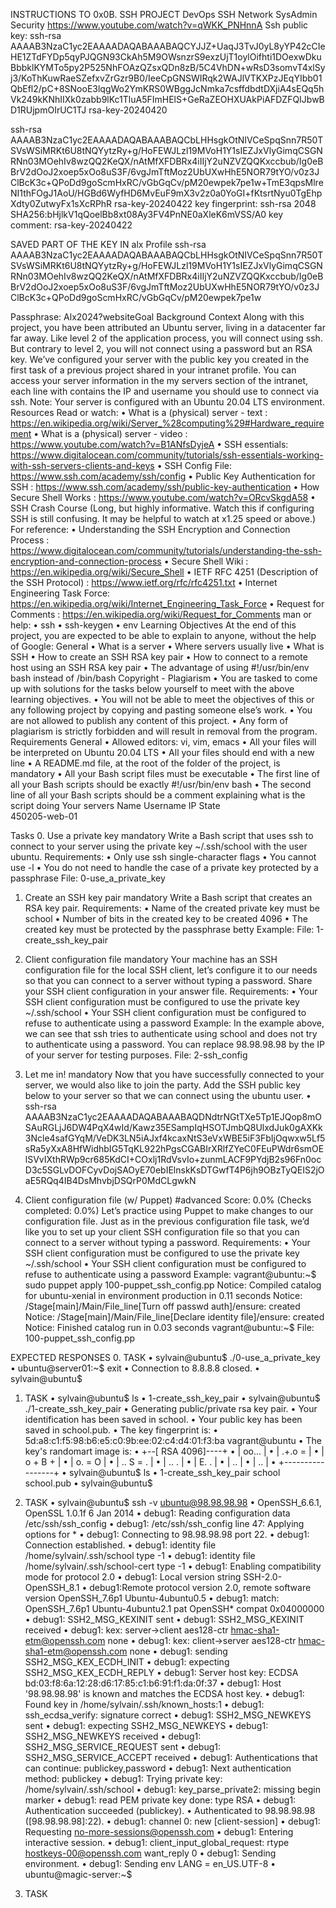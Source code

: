 INSTRUCTIONS TO 0x0B. SSH PROJECT
DevOps      SSH       Network      SysAdmin     Security
https://www.youtube.com/watch?v=qWKK_PNHnnA 
Ssh public key: ssh-rsa AAAAB3NzaC1yc2EAAAADAQABAAABAQCYJJZ+UaqJ3TvJ0yL8yYP42cCIeHE1ZTdFYDp5qyPJQGN93CkAh5M9OWsnzrS9exzUjT1oylOifhti1DOexwDkuBbbklKYMTo5py2P525NhFOAzQZsxQDn8zB/5C4VhDN+wRsD3somvT4xlSyj3/KoThKuwRaeSZefxvZrGzr9B0/IeeCpGNSWIRqk2WAJlVTKXPzJEqYIbb01QbEfl2/pC+8SNooE3lqgWo2YmKRS0WBggJcNmka7csffdbdtDXjiA4sEQq5hVk249kKNhIIXk0zabb9lKc1TluA5FImHElS+GeRaZEOHXUAkPiAFDZFQIJbwBD1RUjpmOIrUC1TJ rsa-key-20240420


ssh-rsa AAAAB3NzaC1yc2EAAAADAQABAAABAQCbLHHsgkOtNIVCeSpqSnn7R50TSVsWSiMRKt6U8tNQYytzRy+g/HoFEWJLzl19MVoH1Y1sIEZJxVlyGimqCSGNRNn03MOehIv8wzQQ2KeQX/nAtMfXFDBRx4iIIjY2uNZVZQQKxccbub/Ig0eBBrV2dOoJ2xoep5xOo8uS3F/6vgJmTftMoz2UbUXwHhE5NOR79tYO/v0z3JClBcK3c+QPoDd9goScmHxRC/vGbGqCv/pM20ewpek7pe1w+TmE3qpsMlreNI1thFOgJ1AoU/HGBd6WyfHD6MvEuF9mX3v2z0a0YoGI+fKtsrtNyu0TgEhpXdty0ZutwyFx1sXcRPhR rsa-key-20240422
key fingerprint: ssh-rsa 2048 SHA256:bHjlkV1qQoelBb8xt08Ay3FV4PnNE0aXleK6mVSS/A0
key comment: rsa-key-20240422


SAVED PART OF THE KEY IN alx Profile ssh-rsa AAAAB3NzaC1yc2EAAAADAQABAAABAQCbLHHsgkOtNIVCeSpqSnn7R50TSVsWSiMRKt6U8tNQYytzRy+g/HoFEWJLzl19MVoH1Y1sIEZJxVlyGimqCSGNRNn03MOehIv8wzQQ2KeQX/nAtMfXFDBRx4iIIjY2uNZVZQQKxccbub/Ig0eBBrV2dOoJ2xoep5xOo8uS3F/6vgJmTftMoz2UbUXwHhE5NOR79tYO/v0z3JClBcK3c+QPoDd9goScmHxRC/vGbGqCv/pM20ewpek7pe1w

Passphrase: Alx2024?websiteGoal
Background Context
Along with this project, you have been attributed an Ubuntu server, living in a datacenter far far away. Like level 2 of the application process, you will connect using ssh. But contrary to level 2, you will not connect using a password but an RSA key. We’ve configured your server with the public key you created in the first task of a previous project shared in your intranet profile.
You can access your server information in the my servers section of the intranet, each line with contains the IP and username you should use to connect via ssh.
Note: Your server is configured with an Ubuntu 20.04 LTS environment.
Resources
Read or watch:
•	What is a (physical) server - text : https://en.wikipedia.org/wiki/Server_%28computing%29#Hardware_requirement
•	What is a (physical) server - video : https://www.youtube.com/watch?v=B1ANfsDyjeA 
•	SSH essentials: https://www.digitalocean.com/community/tutorials/ssh-essentials-working-with-ssh-servers-clients-and-keys 
•	SSH Config File: https://www.ssh.com/academy/ssh/config 
•	Public Key Authentication for SSH : https://www.ssh.com/academy/ssh/public-key-authentication 
•	How Secure Shell Works : https://www.youtube.com/watch?v=ORcvSkgdA58 
•	SSH Crash Course (Long, but highly informative. Watch this if configuring SSH is still confusing. It may be helpful to watch at x1.25 speed or above.)
For reference:
•	Understanding the SSH Encryption and Connection Process : https://www.digitalocean.com/community/tutorials/understanding-the-ssh-encryption-and-connection-process 
•	Secure Shell Wiki : https://en.wikipedia.org/wiki/Secure_Shell 
•	IETF RFC 4251 (Description of the SSH Protocol) : https://www.ietf.org/rfc/rfc4251.txt 
•	Internet Engineering Task Force: https://en.wikipedia.org/wiki/Internet_Engineering_Task_Force 
•	Request for Comments : https://en.wikipedia.org/wiki/Request_for_Comments 
man or help:
•	ssh
•	ssh-keygen
•	env
Learning Objectives
At the end of this project, you are expected to be able to explain to anyone, without the help of Google:
General
•	What is a server
•	Where servers usually live
•	What is SSH
•	How to create an SSH RSA key pair
•	How to connect to a remote host using an SSH RSA key pair
•	The advantage of using #!/usr/bin/env bash instead of /bin/bash
Copyright - Plagiarism
•	You are tasked to come up with solutions for the tasks below yourself to meet with the above learning objectives.
•	You will not be able to meet the objectives of this or any following project by copying and pasting someone else’s work.
•	You are not allowed to publish any content of this project.
•	Any form of plagiarism is strictly forbidden and will result in removal from the program.
Requirements
General
•	Allowed editors: vi, vim, emacs
•	All your files will be interpreted on Ubuntu 20.04 LTS
•	All your files should end with a new line
•	A README.md file, at the root of the folder of the project, is mandatory
•	All your Bash script files must be executable
•	The first line of all your Bash scripts should be exactly #!/usr/bin/env bash
•	The second line of all your Bash scripts should be a comment explaining what is the script doing
Your servers
Name	Username	IP	State	
450205-web-01				

Tasks
0. Use a private key
mandatory
Write a Bash script that uses ssh to connect to your server using the private key ~/.ssh/school with the user ubuntu.
Requirements:
•	Only use ssh single-character flags
•	You cannot use -l
•	You do not need to handle the case of a private key protected by a passphrase
File: 0-use_a_private_key
1. Create an SSH key pair
mandatory
Write a Bash script that creates an RSA key pair.
Requirements:
•	Name of the created private key must be school
•	Number of bits in the created key to be created 4096
•	The created key must be protected by the passphrase betty
Example:
File: 1-create_ssh_key_pair
2. Client configuration file
mandatory
Your machine has an SSH configuration file for the local SSH client, let’s configure it to our needs so that you can connect to a server without typing a password. Share your SSH client configuration in your answer file.
Requirements:
•	Your SSH client configuration must be configured to use the private key ~/.ssh/school
•	Your SSH client configuration must be configured to refuse to authenticate using a password
Example:
In the example above, we can see that ssh tries to authenticate using school and does not try to authenticate using a password. You can replace 98.98.98.98 by the IP of your server for testing purposes.
File: 2-ssh_config

3. Let me in!                                                                           mandatory
Now that you have successfully connected to your server, we would also like to join the party.
Add the SSH public key below to your server so that we can connect using the ubuntu user.
•	ssh-rsa AAAAB3NzaC1yc2EAAAADAQABAAABAQDNdtrNGtTXe5Tp1EJQop8mOSAuRGLjJ6DW4PqX4wId/Kawz35ESampIqHSOTJmbQ8UlxdJuk0gAXKk3Ncle4safGYqM/VeDK3LN5iAJxf4kcaxNtS3eVxWBE5iF3FbIjOqwxw5Lf5sRa5yXxA8HfWidhbIG5TqKL922hPgsCGABIrXRlfZYeC0FEuPWdr6smOElSVvIXthRWp9cr685KdCI+COxlj1RdVsvIo+zunmLACF9PYdjB2s96Fn0ocD3c5SGLvDOFCyvDojSAOyE70ebIElnskKsDTGwfT4P6jh9OBzTyQEIS2jOaE5RQq4IB4DsMhvbjDSQrP0MdCLgwkN

4. Client configuration file (w/ Puppet)
#advanced
Score: 0.0% (Checks completed: 0.0%)
Let’s practice using Puppet to make changes to our configuration file. Just as in the previous configuration file task, we’d like you to set up your client SSH configuration file so that you can connect to a server without typing a password.
Requirements:
•	Your SSH client configuration must be configured to use the private key ~/.ssh/school
•	Your SSH client configuration must be configured to refuse to authenticate using a password
Example:
vagrant@ubuntu:~$ sudo puppet apply 100-puppet_ssh_config.pp
Notice: Compiled catalog for ubuntu-xenial in environment production in 0.11 seconds
Notice: /Stage[main]/Main/File_line[Turn off passwd auth]/ensure: created
Notice: /Stage[main]/Main/File_line[Declare identity file]/ensure: created
Notice: Finished catalog run in 0.03 seconds
vagrant@ubuntu:~$
File: 100-puppet_ssh_config.pp







EXPECTED RESPONSES
0.	TASK
•	sylvain@ubuntu$ ./0-use_a_private_key
•	ubuntu@server01:~$ exit
•	Connection to 8.8.8.8 closed.
•	sylvain@ubuntu$ 

1.	TASK
•	sylvain@ubuntu$ ls
•	1-create_ssh_key_pair
•	sylvain@ubuntu$ ./1-create_ssh_key_pair
•	Generating public/private rsa key pair.
•	Your identification has been saved in school.
•	Your public key has been saved in school.pub.
•	The key fingerprint is:
•	5d:a8:c1:f5:98:b6:e5:c0:9b:ee:02:c4:d4:01:f3:ba vagrant@ubuntu
•	The key's randomart image is:
•	+--[ RSA 4096]----+
•	|      oo...      |
•	|      .+.o =     |
•	|     o  + B +    |
•	|      o. = O     |
•	|     .. S = .    |
•	|      .. .       |
•	|      E.  .      |
•	|        ..       |
•	|         ..      |
•	+-----------------+
•	sylvain@ubuntu$ ls
•	1-create_ssh_key_pair school  school.pub
•	sylvain@ubuntu$ 

2.	TASK
•	sylvain@ubuntu$ ssh -v ubuntu@98.98.98.98
•	OpenSSH_6.6.1, OpenSSL 1.0.1f 6 Jan 2014
•	debug1: Reading configuration data /etc/ssh/ssh_config
•	debug1: /etc/ssh/ssh_config line 47: Applying options for *
•	debug1: Connecting to 98.98.98.98 port 22.
•	debug1: Connection established.
•	debug1: identity file /home/sylvain/.ssh/school type -1
•	debug1: identity file /home/sylvain/.ssh/school-cert type -1
•	debug1: Enabling compatibility mode for protocol 2.0
•	debug1: Local version string SSH-2.0-OpenSSH_8.1
•	debug1:Remote protocol version 2.0, remote software version OpenSSH_7.6p1 Ubuntu-4ubuntu0.5
•	debug1: match: OpenSSH_7.6p1 Ubuntu-4ubuntu2.1 pat OpenSSH* compat 0x04000000
•	debug1: SSH2_MSG_KEXINIT sent
•	debug1: SSH2_MSG_KEXINIT received
•	debug1: kex: server->client aes128-ctr hmac-sha1-etm@openssh.com none
•	debug1: kex: client->server aes128-ctr hmac-sha1-etm@openssh.com none
•	debug1: sending SSH2_MSG_KEX_ECDH_INIT
•	debug1: expecting SSH2_MSG_KEX_ECDH_REPLY
•	debug1: Server host key: ECDSA bd:03:f8:6a:12:28:d6:17:85:c1:b6:91:f1:da:0f:37
•	debug1: Host '98.98.98.98' is known and matches the ECDSA host key.
•	debug1: Found key in /home/sylvain/.ssh/known_hosts:1
•	debug1: ssh_ecdsa_verify: signature correct
•	debug1: SSH2_MSG_NEWKEYS sent
•	debug1: expecting SSH2_MSG_NEWKEYS
•	debug1: SSH2_MSG_NEWKEYS received
•	debug1: SSH2_MSG_SERVICE_REQUEST sent
•	debug1: SSH2_MSG_SERVICE_ACCEPT received
•	debug1: Authentications that can continue: publickey,password
•	debug1: Next authentication method: publickey
•	debug1: Trying private key: /home/sylvain/.ssh/school
•	debug1: key_parse_private2: missing begin marker
•	debug1: read PEM private key done: type RSA
•	debug1: Authentication succeeded (publickey).
•	Authenticated to 98.98.98.98 ([98.98.98.98]:22).
•	debug1: channel 0: new [client-session]
•	debug1: Requesting no-more-sessions@openssh.com
•	debug1: Entering interactive session.
•	debug1: client_input_global_request: rtype hostkeys-00@openssh.com want_reply 0
•	debug1: Sending environment.
•	debug1: Sending env LANG = en_US.UTF-8
•	ubuntu@magic-server:~$

3.	TASK




